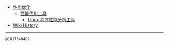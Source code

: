 - [性能优化](/0003_OPT)
  - [性能优化工具](/0004_OPT_Tools)
    - [Linux 程序性能分析工具](/0005_OPT_Tools_Linux)
- [Wiki History](/hist)

---
<kbd><sub>@1017540407</sub></kbd>
